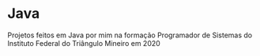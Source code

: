 # Java
Projetos feitos em Java 
por mim  na formação Programador de Sistemas do Instituto Federal do Triângulo Mineiro em 2020
